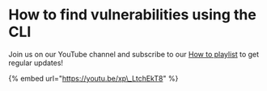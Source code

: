 # How to find vulnerabilities using the CLI

Join us on our YouTube channel and subscribe to our [How to playlist](https://www.youtube.com/playlist?list=PLQ6IC7glz4-Wx04FnHfWfN3Jjddqo2YFJ) to get regular updates!

{% embed url="https://youtu.be/xp\_LtchEkT8" %}


